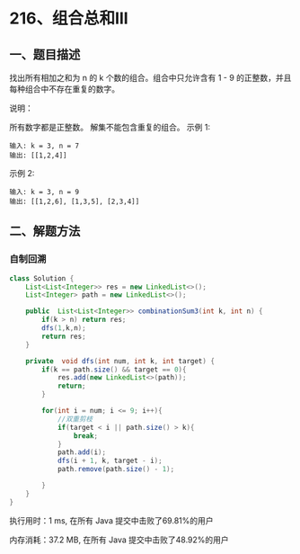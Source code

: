 # 216、组合总和III

## 一、题目描述

找出所有相加之和为 n 的 k 个数的组合。组合中只允许含有 1 - 9 的正整数，并且每种组合中不存在重复的数字。

说明：

所有数字都是正整数。
解集不能包含重复的组合。 
示例 1:

```
输入: k = 3, n = 7
输出: [[1,2,4]]
```


示例 2:

```
输入: k = 3, n = 9
输出: [[1,2,6], [1,3,5], [2,3,4]]
```





## 二、解题方法

### 自制回溯

```java
class Solution {
    List<List<Integer>> res = new LinkedList<>();
    List<Integer> path = new LinkedList<>();

    public  List<List<Integer>> combinationSum3(int k, int n) {
        if(k > n) return res;
        dfs(1,k,n);
        return res;
    }

    private  void dfs(int num, int k, int target) {
        if(k == path.size() && target == 0){
            res.add(new LinkedList<>(path));
            return;
        }

        for(int i = num; i <= 9; i++){
        	//双重剪枝
            if(target < i || path.size() > k){
                break;
            }
            path.add(i);
            dfs(i + 1, k, target - i);
            path.remove(path.size() - 1);

        }
    }
}
```

执行用时：1 ms, 在所有 Java 提交中击败了69.81%的用户

内存消耗：37.2 MB, 在所有 Java 提交中击败了48.92%的用户